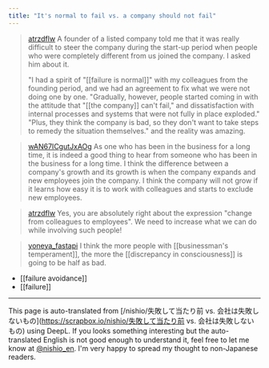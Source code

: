 ```yaml
---
title: "It's normal to fail vs. a company should not fail"
---
```


> [atrzdflw](https://twitter.com/atrzdflw/status/1699775904451584024) A founder of a listed company told me that it was really difficult to steer the company during the start-up period when people who were completely different from us joined the company. I asked him about it.
>
>  "I had a spirit of "[[failure is normal]]" with my colleagues from the founding period, and we had an agreement to fix what we were not doing one by one.
>  "Gradually, however, people started coming in with the attitude that "[[the company]] can't fail," and dissatisfaction with internal processes and systems that were not fully in place exploded."
>  "Plus, they think the company is bad, so they don't want to take steps to remedy the situation themselves."
>  and the reality was amazing.

> [wAN67ICgutJxAOg](https://twitter.com/wAN67ICgutJxAOg/status/1700022773366886863) As one who has been in the business for a long time, it is indeed a good thing to hear from someone who has been in the business for a long time. I think the difference between a company's growth and its growth is when the company expands and new employees join the company. I think the company will not grow if it learns how easy it is to work with colleagues and starts to exclude new employees.

> [atrzdflw](https://twitter.com/atrzdflw/status/1700358346296181246) Yes, you are absolutely right about the expression "change from colleagues to employees". We need to increase what we can do while involving such people!

> [yoneya_fastapi](https://twitter.com/yoneya_fastapi/status/1699851685949239595) I think the more people with [[businessman's temperament]], the more the [[discrepancy in consciousness]] is going to be half as bad.

- [[failure avoidance]]
- [[failure]]

---
This page is auto-translated from [/nishio/失敗して当たり前 vs. 会社は失敗しないもの](https://scrapbox.io/nishio/失敗して当たり前 vs. 会社は失敗しないもの) using DeepL. If you looks something interesting but the auto-translated English is not good enough to understand it, feel free to let me know at [@nishio_en](https://twitter.com/nishio_en). I'm very happy to spread my thought to non-Japanese readers.